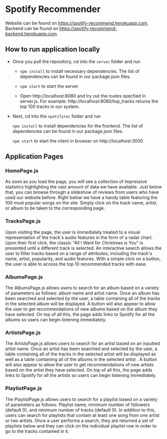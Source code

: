 # Spotify Recommender
Website can be found on https://spotify-recommend.herokuapp.com.
Backend can be found on https://spotify-recommend-backend.herokuapp.com.

## How to run application locally

- Once you pull the repository, cd into the ```server``` folder and run 

    - ```npm install``` to install necessary dependencies. The list of dependencies can be found in our package.json files.

    - ```npm start``` to start the server

    - Open http://localhost:8080 and try out the routes specfied in server.js. For example: http://localhost:8080/top_tracks returns the top 100 tracks in our system.

- Next, cd into the ```spotifyrec``` folder and run 

    ```npm install``` to install dependencies for the frontend. The list of dependencies can be found in our package.json files.

    ```npm start``` to start the client in browser on http://localhost:3000

## Application Pages
### HomePage.js
As soon as you load the page, you will see a collection of impressive statistics highlighting the vast amount of data we have available. Just below that, you can browse through a slideshow of reviews from users who have used our website before. Right below we have a handy table featuring the 100 most popular songs on the site. Simply click on the track name, artist, or album to be taken to the corresponding page.

### TracksPage.js
Upon visiting the page, the user is immediately treated to a visual representation of the track's audio features in the form of a radar chart. Upon their first click, the classic "All I Want for Christmas is You" is presented until a different track is selected. An interactive search allows the user to filter tracks based on a range of attributes, including the track's name, artist, popularity, and audio features. With a simple click on a button, the user is able to access the top 10 recommended tracks with ease.

### AlbumsPage.js
The AlbumsPage.js allows users to search for an album based on a variety of parameters as follows: album name and artist name. Once an album has been searched and selected by the user, a table containing all of the tracks in the selected album will be displayed. A button will also appear to allow the user to get recommendations of new albums based on the album they have selected. On top of all this, the page adds links to Spotify for all the albums so users can begin listening immediately.

### ArtistsPage.js
The ArtistsPage.js allows users to search for an artist based on an inputted artist name. Once an artist has been searched and selected by the user, a table containing all of the tracks in the selected artist will be displayed as well as a table containing all of the albums in the selected artist . A button will also appear to allow the user to get recommendations of new artists based on the artist they have selected. On top of all this, the page adds links to Spotify for all the artists so users can begin listening immediately.

### PlaylistPage.js
The PlaylistPage.js allows users to search for a playlist based on a variety of parameters as follows: Playlist name, minimum number of followers (default 0), and minimum number of tracks (default 0). In addition to this, users can search for playlists that contain at least one song from one artist or two artists. Once a user performs a search, they are returned a set of playlists below and they can click on the individual playlist row in order to go to the tracks contained in it.
